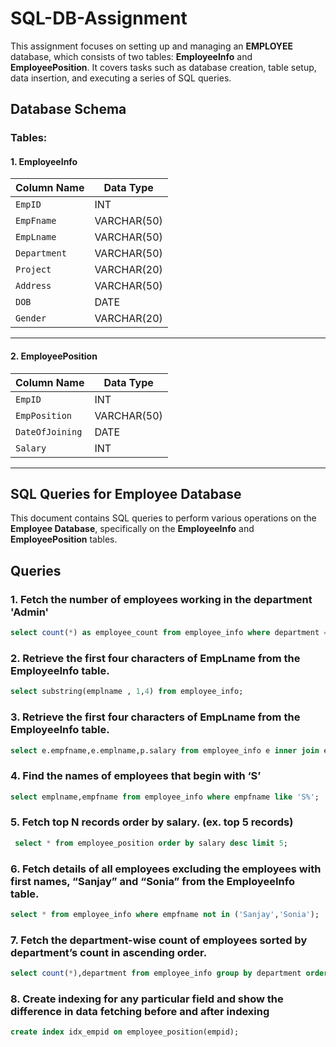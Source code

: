 # SQL-DB-Assignment
This assignment focuses on setting up and managing an **EMPLOYEE** database, which consists of two tables: **EmployeeInfo** and **EmployeePosition**. It covers tasks such as database creation, table setup, data insertion, and executing a series of SQL queries.

## Database Schema

### Tables:

#### 1. **EmployeeInfo**


| Column Name   | Data Type     | 
| ------------- | ------------- |
| `EmpID`       | INT           | 
| `EmpFname`    | VARCHAR(50)    | 
| `EmpLname`    | VARCHAR(50)    | 
| `Department`  | VARCHAR(50)    | 
| `Project`     | VARCHAR(20)    | 
| `Address`     | VARCHAR(50)    | 
| `DOB`         | DATE          | 
| `Gender`      | VARCHAR(20)    | 


---

#### 2. **EmployeePosition**


| Column Name      | Data Type     | 
| ---------------- | ------------- | 
| `EmpID`          | INT           | 
| `EmpPosition`    | VARCHAR(50)    | 
| `DateOfJoining`  | DATE          | 
| `Salary`         | INT           |



---

## SQL Queries for Employee Database

This document contains SQL queries to perform various operations on the **Employee Database**, specifically on the **EmployeeInfo** and **EmployeePosition** tables.

## Queries

### 1. Fetch the number of employees working in the department 'Admin'

```sql
select count(*) as employee_count from employee_info where department = 'Admin';
```

### 2. Retrieve the first four characters of  EmpLname from the EmployeeInfo table.

```sql
select substring(emplname , 1,4) from employee_info;
```
### 3. Retrieve the first four characters of  EmpLname from the EmployeeInfo table.
```sql
select e.empfname,e.emplname,p.salary from employee_info e inner join employee_position p on e.empid = p.empid and p.salary between 50000 and 100000;
```

### 4. Find the names of employees that begin with ‘S’
```sql
select emplname,empfname from employee_info where empfname like 'S%';
```
### 5. Fetch top N records order by salary. (ex. top 5 records)
```sql
 select * from employee_position order by salary desc limit 5;

```
### 6. Fetch details of all employees excluding the employees with first names, “Sanjay” and “Sonia” from the EmployeeInfo table.
```sql
select * from employee_info where empfname not in ('Sanjay','Sonia');
```

### 7. Fetch the department-wise count of employees sorted by department’s count in ascending order.
```sql
select count(*),department from employee_info group by department order by count(*) desc;
```

### 8. Create indexing for any particular field and show the difference in data fetching before and after indexing

```sql
create index idx_empid on employee_position(empid);

```


